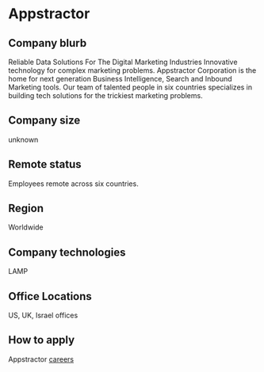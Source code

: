 # Appstractor

## Company blurb

Reliable Data Solutions For The Digital Marketing Industries
Innovative technology for complex marketing problems.
Appstractor Corporation is the home for next generation Business Intelligence, Search and Inbound Marketing tools. Our team of talented people in six countries specializes in building tech solutions for the trickiest marketing problems.

## Company size

unknown

## Remote status

Employees remote across six countries.

## Region

Worldwide

## Company technologies

LAMP

## Office Locations

US, UK, Israel offices

## How to apply

Appstractor [careers](http://www.appstractor.com/careers/)
